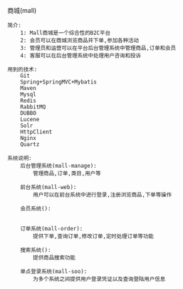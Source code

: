 商城(mall)

	简介:
		1: Mall商城是一个综合性的B2C平台
		2: 会员可以在商城浏览商品并下单,参加各种活动
		3: 管理员和运营可以在平台后台管理系统中管理商品,订单和会员
		4: 客服可以在后台管理系统中处理用户咨询和投诉

	用到的技术:
		Git
		Spring+SpringMVC+Mybatis
		Maven
		Mysql
		Redis
		RabbitMQ 
		DUBBO
		Lucene
		Solr
		HttpClient
		Nginx
		Quartz

	系统说明:
		后台管理系统(mall-manage):
			管理商品,订单,类目,用户等

		前台系统(mall-web):
			用户可以在前台系统中进行登录,注册浏览商品,下单等操作

		会员系统():


		订单系统(mall-order):
			提供下单,查询订单,修改订单,定时处理订单等功能

		搜索系统():
			提供商品搜索功能
			
		单点登录系统(mall-soo):
			为多个系统之间提供用户登录凭证以及查询登陆用户信息